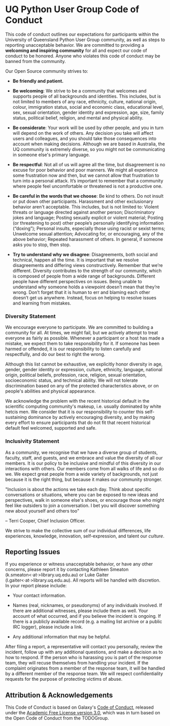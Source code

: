 # UQ Python User Group Code of Conduct

This code of conduct outlines our expectations for participants within the
University of Queensland Python User Group community, 
as well as steps to reporting unacceptable behavior. We are
committed to providing a **welcoming and inspiring community** for all and 
expect our code of conduct to be honored. Anyone who violates this code of 
conduct may be banned from the community.

Our Open Source community strives to:

* **Be friendly and patient.**

* **Be welcoming**: We strive to be a community that welcomes and
  supports people of all backgrounds and identities. This includes, but is not
  limited to members of any race, ethnicity, culture, national origin, colour,
  immigration status, social and economic class, educational level, sex, sexual
  orientation, gender identity and expression, age, size, family status,
  political belief, religion, and mental and physical ability.

* **Be considerate**: Your work will be used by other people, and you in turn
  will depend on the work of others. Any decision you take will affect users
  and colleagues, and you should take those consequences into account when
  making decisions. Although we are based in Australia, the UQ community is 
  extremely diverse, so you might not be communicating in someone else's 
  primary language.

* **Be respectful**: Not all of us will agree all the time, but disagreement is
  no excuse for poor behavior and poor manners. We might all experience some
  frustration now and then, but we cannot allow that frustration to turn into a
  personal attack. It’s important to remember that a community where people
  feel uncomfortable or threatened is not a productive one.

* **Be careful in the words that we choose**: Be kind to others. Do
  not insult or put down other participants. Harassment and other exclusionary
  behavior aren't acceptable. This includes, but is not limited to: Violent
  threats or language directed against another person; Discriminatory jokes and
  language; Posting sexually explicit or violent material; Posting (or
  threatening to post) other people’s personally identifying information
  (“doxing”); Personal insults, especially those using racist or sexist terms;
  Unwelcome sexual attention; Advocating for, or encouraging, any of the above
  behavior; Repeated harassment of others. In general, if someone asks you to
  stop, then stop.

* **Try to understand why we disagree**: Disagreements, both social and
  technical, happen all the time. It is important that we resolve disagreements
  and differing views constructively. Remember that we’re different. Diversity
  contributes to the strength of our community, which is composed of people
  from a wide range of backgrounds. Different people have different
  perspectives on issues. Being unable to understand why someone holds a
  viewpoint doesn’t mean that they’re wrong. Don’t forget that it is human to
  err and blaming each other doesn’t get us anywhere. Instead, focus on helping
  to resolve issues and learning from mistakes.


### Diversity Statement

We encourage everyone to participate. We are committed to building a community
for all. At times, we might fail, but we actively attempt to treat everyone as 
fairly as possible. Whenever a participant or a host has made a mistake,
we expect them to take responsibility for it. If someone has been harmed or
offended, it is our responsibility to listen carefully and respectfully, and do
our best to right the wrong.

Although this list cannot be exhaustive, we explicitly honor diversity in age,
gender, gender identity or expression, culture, ethnicity, language, national
origin, political beliefs, profession, race, religion, sexual orientation,
socioeconomic status, and technical ability. We will not tolerate
discrimination based on any of the protected characteristics above, or on
people's abilities and physical appearance.

We acknowledge the problem with the recent historical default in the scientific
computing community's makeup, i.e. usually dominated by white hetcis men. We 
consider that it is our responsibility to counter this self-sustaining 
dominance by actively encouraging diversity, and by making every effort to 
ensure participants that do not fit that recent historical default feel 
welcomed, supported and safe.

### Inclusivity Statement

As a community, we recognise that we have a diverse group of students, faculty, 
staff, and guests, and we embrace and value the diversity of all our members. 
It is our policy to be inclusive and mindful of this diversity in our 
interactions with others. Our members come from all walks of life and so do we.
We expect great people from a wide variety of backgrounds, not just because it 
is the right thing, but because it makes our community stronger.

>>>
"Inclusion is about the actions we take each day. Think about specific 
conversations or situations, where you can be exposed to new ideas and 
perspectives, walk in someone else's shoes, or encourage those who might 
feel like outsiders to join a conversation. I bet you will discover 
something new about yourself and others too"

– Terri Cooper, Chief Inclusion Officer.
>>>

We strive to make the collective sum of our individual differences, life 
experiences, knowledge, innovation, self-expression, and talent our *culture*. 

## Reporting Issues

If you experience or witness unacceptable behavior, or have any other concerns,
please report it by contacting Kathleen Smeaton 
(k.smeaton<·at·>library.uq.edu.au) or Luke Gaiter 
(l.gaiter<·at·>library.uq.edu.au). All reports will be handled with discretion.
In your report please include:

- Your contact information.

- Names (real, nicknames, or pseudonyms) of any individuals involved. If there
  are additional witnesses, please include them as well. Your account of what
  occurred, and if you believe the incident is ongoing. If there is a publicly
  available record (e.g. a mailing list archive or a public IRC logger), please
  include a link.

- Any additional information that may be helpful.

After filing a report, a representative will contact you personally, review the
incident, follow up with any additional questions, and make a decision as to
how to respond. If the person who is harassing you is part of the response
team, they will recuse themselves from handling your incident. If the complaint
originates from a member of the response team, it will be handled by a
different member of the response team. We will respect confidentiality requests
for the purpose of protecting victims of abuse.

## Attribution & Acknowledgements

This Code of Conduct is based on Galaxy's
[Code of Conduct](https://github.com/galaxyproject/galaxy-lib/blob/master/CODE_OF_CONDUCT.rst),
released under the [Academic Free License version 3.0](), which was in turn 
based on the Open Code of Conduct from the TODOGroup.
